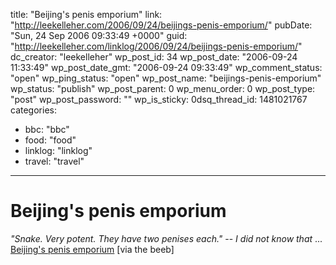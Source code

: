 title: "Beijing's penis emporium"
link: "http://leekelleher.com/2006/09/24/beijings-penis-emporium/"
pubDate: "Sun, 24 Sep 2006 09:33:49 +0000"
guid: "http://leekelleher.com/linklog/2006/09/24/beijings-penis-emporium/"
dc_creator: "leekelleher"
wp_post_id: 34
wp_post_date: "2006-09-24 11:33:49"
wp_post_date_gmt: "2006-09-24 09:33:49"
wp_comment_status: "open"
wp_ping_status: "open"
wp_post_name: "beijings-penis-emporium"
wp_status: "publish"
wp_post_parent: 0
wp_menu_order: 0
wp_post_type: "post"
wp_post_password: ""
wp_is_sticky: 0dsq_thread_id: 1481021767
categories:
  - bbc: "bbc"
  - food: "food"
  - linklog: "linklog"
  - travel: "travel"

---

# Beijing's penis emporium

<i>"Snake. Very potent. They have two penises each."</i> -- <i>I did not know that</i> ... <a href="http://news.bbc.co.uk/1/hi/programmes/from_our_own_correspondent/5371500.stm" >Beijing's penis emporium</a> [via the beeb]